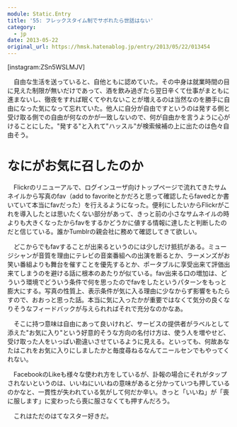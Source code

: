 ```yaml
---
module: Static.Entry
title: '55: フレックスタイム制でサボれたら世話はない'
category:
  - jp
date: 2013-05-22
original_url: https://hmsk.hatenablog.jp/entry/2013/05/22/013454
---
```


[instagram:ZSn5WSLMJV]

　自由な生活を送っていると、自他ともに認めていた。その中身は就業時間の目に見えた制限が無いだけであって、酒を飲み過ぎたら翌日辛くて仕事がまともに進まないし、徹夜をすれば眠くてやれないことが増えるのは当然なのを勝手に自由になった気になって忘れていた。他人に自分が自由ですというのは発する側と受け取る側での自由が何なのかが一致しないので、何が自由かを言うように心がけることにした。"発する"と入れて"ハッスル"が検索候補の上に出たのは色々自由そう。

# なにがお気に召したのか

　Flickrのリニューアルで、ログインユーザ向けトップページで流れてきたサムネイルから写真のfav（add to favoriteとかだろと思って確認したらfavedとか書いていて本当にfavだった）を行えるようになった。便利にしたいからFlickrがこれを導入したとは思いたくない部分があって、きっと前の小さなサムネイルの時よりも大きくなったからfavをするかどうかに値する情報に達したと判断したのだと信じている。誰かTumblrの親会社に務めて確認してきて欲しい。

　どこからでもfavすることが出来るというのには少しだけ抵抗がある。ミュージシャンが音質を理由にテレビの音楽番組への出演を断るとか、ラーメンズがお笑い番組よりも舞台を催すことを優先するとか、ポータブルに享受出来て評価出来てしまうのを避ける話に根本のあたりが似ている。fav出来る口の増加は、どういう環境でどういう条件で何を思ったのでfavをしたというパターンをもっと膨大にする。写真の性質上、表示条件が気に入る理由に少なからず影響をもたらすので、おおっと思った話。本当に気に入ったかが重要ではなくて気分の良くなりそうなフィードバックが与えられればそれで充分なのかなあ。

　そこに持つ意味は自由にあって良いけれど、サービスの提供者がラベルとして添えた"お気に入り"という好意的そうな方向の名付け方は、使う人を増やせど、受け取った人をいっぱい勘違いさせているように見える。といっても、何故あなたはこれをお気に入りにしましたかと毎度尋ねるなんてニールセンでもやってくれない。

　FacebookのLikeも様々な使われ方をしているが、訃報の場合にそれがタップされないというのは、いいねにいいねの意味があると分かっていつも押しているのかなと、一貫性が失われている気がして何だか辛い。きっと「いいね」が「喪に服します」に変わったら喪に服さなくても押すんだろう。

　これはただのはてなスター好きだ。
